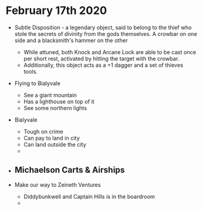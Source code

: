 # February 17th 2020
- Subtle Disposition - a legendary object, said to belong to the thief who stole the secrets of divinity from the gods themselves. A crowbar on one side and a blacksmith's hammer on the other
	- While attuned, both Knock and Arcane Lock are able to be cast once per short rest, activated by hitting the target with the crowbar.
	- Additionally, this object acts as a +1 dagger and a set of thieves tools.

- Flying to Bialyvale 
	- See a giant mountain 
	- Has a lighthouse on top of it
	- See some northern lights 

- Bialyvale 
	- Tough on crime
	- Can pay to land in city
	- Can land outside the city 
	- 
- Michaelson Carts & Airships
	- 
- Make our way to Zeineth Ventures
	- Diddybunkwell and Captain Hills is in the boardroom
	- 